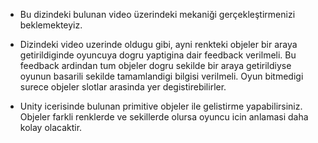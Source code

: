* Bu dizindeki bulunan video üzerindeki mekaniği gerçekleştirmenizi beklemekteyiz.

* Dizindeki video uzerinde oldugu gibi, ayni renkteki objeler bir araya getirildiginde oyuncuya dogru yaptigina dair feedback verilmeli. Bu feedback ardindan tum objeler dogru sekilde bir araya getirildiyse oyunun basarili sekilde tamamlandigi bilgisi verilmeli. Oyun bitmedigi surece objeler slotlar arasinda yer degistirebilirler.

* Unity icerisinde bulunan primitive objeler ile gelistirme yapabilirsiniz. Objeler farkli renklerde ve sekillerde olursa oyuncu icin anlamasi daha kolay olacaktir.
